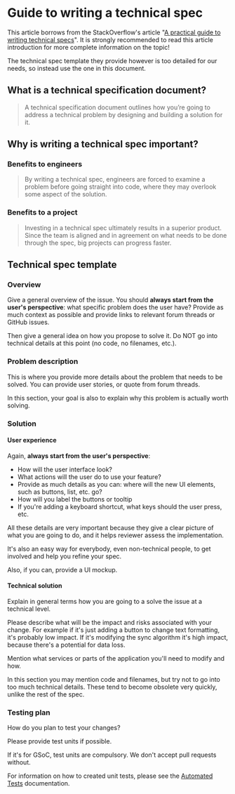 # Guide to writing a technical spec

This article borrows from the StackOverflow's article "[A practical guide to writing technical specs](https://stackoverflow.blog/2020/04/06/a-practical-guide-to-writing-technical-specs/)". It is strongly recommended to read this article introduction for more complete information on the topic!

The technical spec template they provide however is too detailed for our needs, so instead use the one in this document.

## What is a technical specification document?

> A technical specification document outlines how you’re going to address a technical problem by designing and building a solution for it.

## Why is writing a technical spec important?

### Benefits to engineers

> By writing a technical spec, engineers are forced to examine a problem before going straight into code, where they may overlook some aspect of the solution.

### Benefits to a project

> Investing in a technical spec ultimately results in a superior product.  Since the team is aligned and in agreement on what needs to be done through the spec, big projects can progress faster.

## Technical spec template

### Overview

Give a general overview of the issue. You should **always start from the user's perspective**: what specific problem does the user have? Provide as much context as possible and provide links to relevant forum threads or GitHub issues.

Then give a general idea on how you propose to solve it. Do NOT go into technical details at this point (no code, no filenames, etc.).

### Problem description

This is where you provide more details about the problem that needs to be solved. You can provide user stories, or quote from forum threads.

In this section, your goal is also to explain why this problem is actually worth solving.

### Solution

#### User experience

Again, **always start from the user's perspective**:

- How will the user interface look?
- What actions will the user do to use your feature?
- Provide as much details as you can: where will the new UI elements, such as buttons, list, etc. go?
- How will you label the buttons or tooltip
- If you're adding a keyboard shortcut, what keys should the user press, etc.

All these details are very important because they give a clear picture of what you are going to do, and it helps reviewer assess the implementation.

It's also an easy way for everybody, even non-technical people, to get involved and help you refine your spec.

Also, if you can, provide a UI mockup.

#### Technical solution

Explain in general terms how you are going to a solve the issue at a technical level.

Please describe what will be the impact and risks associated with your change. For example if it's just adding a button to change text formatting, it's probably low impact. If it's modifying the sync algorithm it's high impact, because there's a potential for data loss.

Mention what services or parts of the application you'll need to modify and how.

In this section you may mention code and filenames, but try not to go into too much technical details. These tend to become obsolete very quickly, unlike the rest of the spec.

### Testing plan

How do you plan to test your changes?

Please provide test units if possible.

If it's for GSoC, test units are compulsory. We don't accept pull requests without.

For information on how to created unit tests, please see the [Automated Tests](https://github.com/laurent22/joplin/blob/dev/readme/dev/index.md#automated-tests) documentation.
